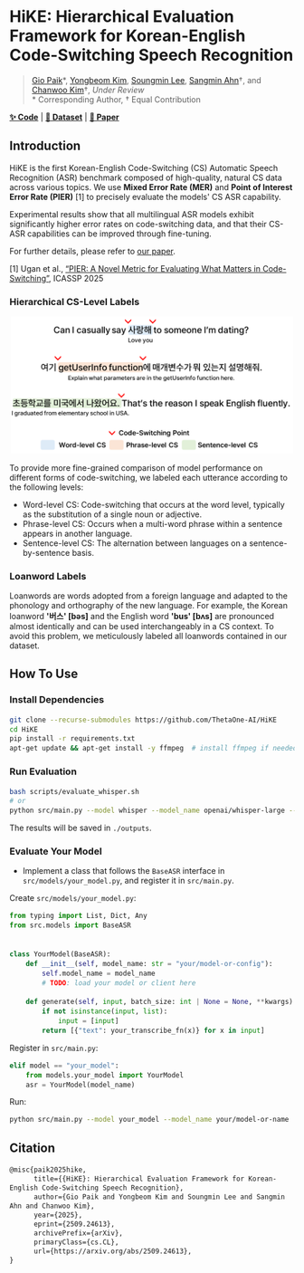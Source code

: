 # HiKE: Hierarchical Evaluation Framework for Korean-English Code-Switching Speech Recognition
> [Gio Paik](https://sites.google.com/view/giopaik)\*, [Yongbeom Kim](#), [Soungmin Lee](https://minovermax.github.io/), [Sangmin Ahn](https://www.linkedin.com/in/sangmin-ahn-0656ab1b1/)†, and [Chanwoo Kim](https://www.linkedin.com/in/chanwkim)†, *Under Review*    
> \* Corresponding Author, † Equal Contribution

[**✨ Code**](https://github.com/ThetaOne-AI/HiKE) | [**🤗 Dataset**](https://huggingface.co/datasets/thetaone-ai/HiKE) | [**📖 Paper**](https://arxiv.org/abs/2509.24613)

## Introduction
HiKE is the first Korean-English Code-Switching (CS) Automatic Speech Recognition (ASR) benchmark composed of high-quality, natural CS data across various topics. We use **Mixed Error Rate (MER)** and **Point of Interest Error Rate (PIER)** [1] to precisely evaluate the models' CS ASR capability.

Experimental results show that all multilingual ASR models exhibit significantly higher error rates on code-switching data, and that their CS-ASR capabilities can be improved through fine-tuning.

For further details, please refer to [our paper](https://arxiv.org/abs/2509.24613).

[1] Ugan et al., [“PIER: A Novel Metric for Evaluating What Matters in Code-Switching”](https://arxiv.org/abs/2501.09512), ICASSP 2025 

### Hierarchical CS-Level Labels
<p align="center">
  <img src="docs/1.intro_250918_big.png" width="500px">
</p>

To provide more fine-grained comparison of model performance on different forms of code-switching, we labeled each utterance according to the following levels:

- Word-level CS: Code-switching that occurs at the word level, typically as the substitution of a single noun or adjective.
- Phrase-level CS: Occurs when a multi-word phrase within a sentence appears in another language.
- Sentence-level CS: The alternation between languages on a sentence-by-sentence basis.

### Loanword Labels
Loanwords are words adopted from a foreign language and adapted to the phonology and orthography of the new language. For example, the Korean loanword **'버스' [bəs]** and the English word **'bus' [bʌs]** are pronounced almost identically and can be used interchangeably in a CS context. To avoid this problem, we meticulously labeled all loanwords contained in our dataset.

## How To Use
### Install Dependencies
```sh
git clone --recurse-submodules https://github.com/ThetaOne-AI/HiKE
cd HiKE
pip install -r requirements.txt
apt-get update && apt-get install -y ffmpeg  # install ffmpeg if needed
```

### Run Evaluation
```sh
bash scripts/evaluate_whisper.sh
# or
python src/main.py --model whisper --model_name openai/whisper-large --batch_size 8
```

The results will be saved in `./outputs`.

### Evaluate Your Model
- Implement a class that follows the `BaseASR` interface in `src/models/your_model.py`, and register it in `src/main.py`.

Create `src/models/your_model.py`:

```python
from typing import List, Dict, Any
from src.models import BaseASR


class YourModel(BaseASR):
    def __init__(self, model_name: str = "your/model-or-config"):
        self.model_name = model_name
        # TODO: load your model or client here

    def generate(self, input, batch_size: int | None = None, **kwargs) -> List[Dict[str, Any]]:
        if not isinstance(input, list):
            input = [input]
        return [{"text": your_transcribe_fn(x)} for x in input]
```

Register in `src/main.py`:

```python
elif model == "your_model":
    from models.your_model import YourModel
    asr = YourModel(model_name)
```

Run:

```sh
python src/main.py --model your_model --model_name your/model-or-name
```


## Citation

```
@misc{paik2025hike,
      title={{HiKE}: Hierarchical Evaluation Framework for Korean-English Code-Switching Speech Recognition}, 
      author={Gio Paik and Yongbeom Kim and Soungmin Lee and Sangmin Ahn and Chanwoo Kim},
      year={2025},
      eprint={2509.24613},
      archivePrefix={arXiv},
      primaryClass={cs.CL},
      url={https://arxiv.org/abs/2509.24613}, 
}
```
